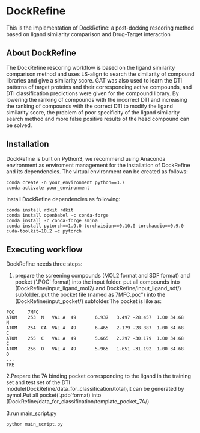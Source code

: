 # DockRefine
This is the implementation of DockRefine: a post-docking rescoring method based on ligand similarity comparison and Drug-Target interaction
## About DockRefine
The DockRefine rescoring workflow is based on the ligand similarity comparison method and uses LS-align to search the similarity of compound libraries and give a similarity score. GAT was also used to learn the DTI patterns of target proteins and their corresponding active compounds, and DTI classification predictions were given for the compound library. By lowering the ranking of compounds with the incorrect DTI and increasing the ranking of compounds with the correct DTI to modify the ligand similarity score, the problem of poor specificity of the ligand similarity search method and more false positive results of the head compound can be solved.
## Installation
DockRefine is built on Python3, we recommend using Anaconda environment as enviroment management for the installation of DockRefine and its dependencies. The virtual environment can be created as follows:
```
conda create -n your_environment python==3.7
conda activate your_environment
```
Install DockRefine dependencies as following:
```
conda install rdkit rdkit
conda install openbabel -c conda-forge
conda install -c conda-forge smina
conda install pytorch==1.9.0 torchvision==0.10.0 torchaudio==0.9.0 cuda-toolkit=10.2 –c pytorch
```
## Executing workflow
DockRefine needs three steps:
1. prepare the screening compounds (MOL2 format and SDF format) and pocket ('.POC' format) into the input folder.
put all compounds into (DockRefine/input_ligand_mol2/ and DockRefine/input_ligand_sdf/) subfolder.
put the pocket file (named as 7MFC.poc") into the (DockRefine/input_pocket/) subfolder.The pocket is like as:
```
POC     7MFC
ATOM    253  N   VAL A  49       6.937   3.497 -28.457  1.00 34.68           N
ATOM    254  CA  VAL A  49       6.465   2.179 -28.887  1.00 34.68           C
ATOM    255  C   VAL A  49       5.665   2.297 -30.179  1.00 34.68           C
ATOM    256  O   VAL A  49       5.965   1.651 -31.192  1.00 34.68           O
...
TRE
```
2.Prepare the 7A binding pocket corresponding to the ligand in the training set and test set of the DTI module(DockRefine/data_for_classification/total),it can be generated by pymol.Put all pocket('.pdb'format) into (DockRefine/data_for_classification/template_pocket_7A/)

3.run main_script.py
```
python main_script.py
```
